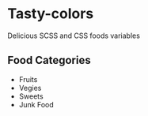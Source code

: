 # Tasty-colors

Delicious SCSS and CSS foods variables

## Food Categories

* Fruits
* Vegies
* Sweets
* Junk Food
